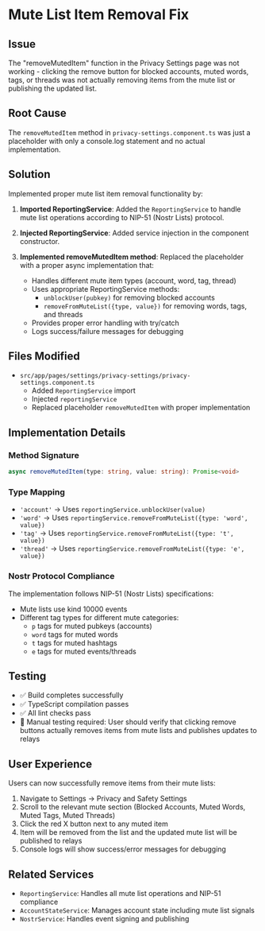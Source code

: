 # Mute List Item Removal Fix

## Issue
The "removeMutedItem" function in the Privacy Settings page was not working - clicking the remove button for blocked accounts, muted words, tags, or threads was not actually removing items from the mute list or publishing the updated list.

## Root Cause
The `removeMutedItem` method in `privacy-settings.component.ts` was just a placeholder with only a console.log statement and no actual implementation.

## Solution
Implemented proper mute list item removal functionality by:

1. **Imported ReportingService**: Added the `ReportingService` to handle mute list operations according to NIP-51 (Nostr Lists) protocol.

2. **Injected ReportingService**: Added service injection in the component constructor.

3. **Implemented removeMutedItem method**: Replaced the placeholder with a proper async implementation that:
   - Handles different mute item types (account, word, tag, thread)
   - Uses appropriate ReportingService methods:
     - `unblockUser(pubkey)` for removing blocked accounts
     - `removeFromMuteList({type, value})` for removing words, tags, and threads
   - Provides proper error handling with try/catch
   - Logs success/failure messages for debugging

## Files Modified
- `src/app/pages/settings/privacy-settings/privacy-settings.component.ts`
  - Added `ReportingService` import
  - Injected `reportingService` 
  - Replaced placeholder `removeMutedItem` with proper implementation

## Implementation Details

### Method Signature
```typescript
async removeMutedItem(type: string, value: string): Promise<void>
```

### Type Mapping
- `'account'` → Uses `reportingService.unblockUser(value)` 
- `'word'` → Uses `reportingService.removeFromMuteList({type: 'word', value})`
- `'tag'` → Uses `reportingService.removeFromMuteList({type: 't', value})`
- `'thread'` → Uses `reportingService.removeFromMuteList({type: 'e', value})`

### Nostr Protocol Compliance
The implementation follows NIP-51 (Nostr Lists) specifications:
- Mute lists use kind 10000 events
- Different tag types for different mute categories:
  - `p` tags for muted pubkeys (accounts)
  - `word` tags for muted words
  - `t` tags for muted hashtags  
  - `e` tags for muted events/threads

## Testing
- ✅ Build completes successfully
- ✅ TypeScript compilation passes
- ✅ All lint checks pass
- 🔄 Manual testing required: User should verify that clicking remove buttons actually removes items from mute lists and publishes updates to relays

## User Experience
Users can now successfully remove items from their mute lists:
1. Navigate to Settings → Privacy and Safety Settings
2. Scroll to the relevant mute section (Blocked Accounts, Muted Words, Muted Tags, Muted Threads)
3. Click the red X button next to any muted item
4. Item will be removed from the list and the updated mute list will be published to relays
5. Console logs will show success/error messages for debugging

## Related Services
- `ReportingService`: Handles all mute list operations and NIP-51 compliance
- `AccountStateService`: Manages account state including mute list signals
- `NostrService`: Handles event signing and publishing
